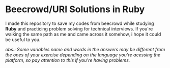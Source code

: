 # Beecrowd/URI Solutions in Ruby

I made this repository to save my codes from beecrowd while studying **Ruby** and practicing problem solving for technical interviews. If you're walking the same path as me and came across it somehow, i hope it could be useful to you.  

*obs.: Some variables name and words in the answers may be different from the ones of your exercise depending on the language you're acessing the platform, so pay attention to this if you're having problems.*
